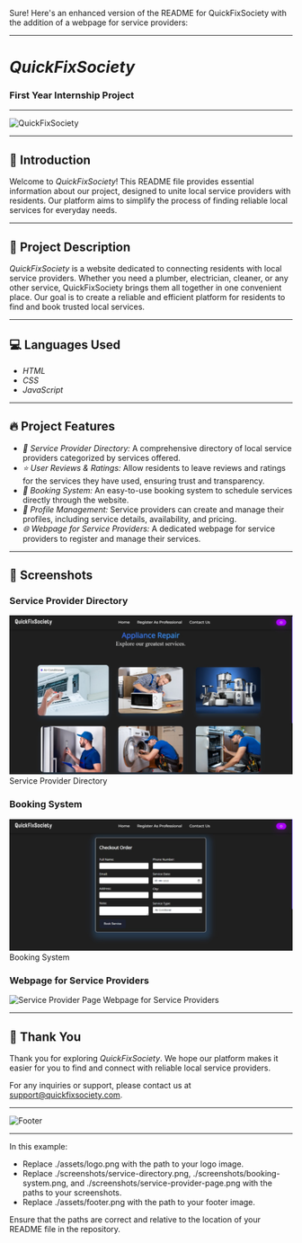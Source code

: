 Sure! Here's an enhanced version of the README for QuickFixSociety with the addition of a webpage for service providers:

---

# *QuickFixSociety*

### First Year Internship Project

---

![QuickFixSociety](./assets/logo.png)

---

## 🌟 Introduction

Welcome to *QuickFixSociety*! This README file provides essential information about our project, designed to unite local service providers with residents. Our platform aims to simplify the process of finding reliable local services for everyday needs.

---

## 📝 Project Description

*QuickFixSociety* is a website dedicated to connecting residents with local service providers. Whether you need a plumber, electrician, cleaner, or any other service, QuickFixSociety brings them all together in one convenient place. Our goal is to create a reliable and efficient platform for residents to find and book trusted local services.

---

## 💻 Languages Used

- *HTML*
- *CSS*
- *JavaScript*

---

## 🔥 Project Features

- *🔎 Service Provider Directory:* A comprehensive directory of local service providers categorized by services offered.
- *⭐ User Reviews & Ratings:* Allow residents to leave reviews and ratings for the services they have used, ensuring trust and transparency.
- *📅 Booking System:* An easy-to-use booking system to schedule services directly through the website.
- *👤 Profile Management:* Service providers can create and manage their profiles, including service details, availability, and pricing.
- *🌐 Webpage for Service Providers:* A dedicated webpage for service providers to register and manage their services.

---

## 📸 Screenshots

### Service Provider Directory
![Service Directory](ScreenShots/Interphase.jpg)
Service Provider Directory

### Booking System
![Booking System](ScreenShots/Booking.jpg)
Booking System

### Webpage for Service Providers
![Service Provider Page](./screenshots/service-provider-page.png)
Webpage for Service Providers

---

## 🙏 Thank You

Thank you for exploring *QuickFixSociety*. We hope our platform makes it easier for you to find and connect with reliable local service providers.

For any inquiries or support, please contact us at [support@quickfixsociety.com](mailto:support@quickfixsociety.com).

---

![Footer](./assets/footer.png)

---

In this example:
- Replace ./assets/logo.png with the path to your logo image.
- Replace ./screenshots/service-directory.png, ./screenshots/booking-system.png, and ./screenshots/service-provider-page.png with the paths to your screenshots.
- Replace ./assets/footer.png with the path to your footer image.

Ensure that the paths are correct and relative to the location of your README file in the repository.
